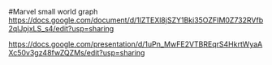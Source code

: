 #Marvel small world graph
https://docs.google.com/document/d/1lZTEXl8jSZY1Bki35OZFIM0Z732RVfb2qlJpjxLS_s4/edit?usp=sharing

https://docs.google.com/presentation/d/1uPn_MwFE2VTBREqrS4HkrtWyaAXc50v3gz48fwZQZMs/edit?usp=sharing
